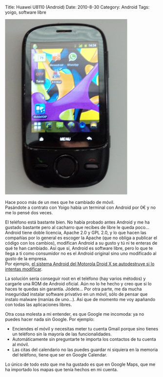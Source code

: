 Title: Huawei U8110 (Android)
Date: 2010-8-30
Category: Android
Tags: yoigo, software libre

[![](/img/Huawei_U8110_Yoigo.JPG)](https://es.wikipedia.org/wiki/Huawei_U8110)

Hace poco más de un mes que he cambiado de móvil.  
Pasándote a contrato con Yoigo había un terminal con Android por 0€ y no me lo pensé dos veces.

El teléfono está bastante bien. No había probado antes Android y me ha gustado bastante pero al cacharro que recibes de libre le queda poco...  
Android tiene doble licencia, Apache 2.0 y GPL 2.0, y lo que hacen las compañías por lo general es escoger la Apache (que no obliga a publicar el código con
los cambios), modifican Android a su gusto y tú ni te enteras de qué te han cambiado. Así que sí, Android es software libre, pero lo que te
llega a ti como consumidor no es el Android original sino uno modificado al gusto de la empresa.  
Por ejemplo, [el sistema Android del Motorola Droid X se autodestruye si lo intentas
modificar](http://www.genbeta.com/actualidad/el-sistema-android-del-motorola-droid-x-se-autodestruye-si-lo-intentas-modificar).

La solución sería conseguir root en el teléfono (hay varios métodos) y cargarle una ROM de Android oficial. Aún no lo he hecho y creo que si lo
haces te quedas sin garantía. Jódete... Por otra parte, me da mucha inseguridad instalar software privativo en un móvil, sólo de pensar que
instalo malware (manías de uno...). Así que de momento me voy apañando con todas las aplicaciones libres.

Otra cosa molesta a mi entender, es que Google me incomoda: ya no puedes hacer nada sin Google. Por ejemplo:

- Enciendes el móvil y necesitas meter tu cuenta Gmail porque sino tienes un teléfono sin la mayoría de las funcionalidades.
- Automáticamente sin preguntarte te importa los contactos de tu cuenta al móvil.
- Las citas del calendario no las puedes guardar ni siquiera en la memoria del teléfono, tiene que ser en Google Calendar.

Lo único de todo esto que me ha gustado es que en Google Maps, que me ha importado los mapas que tenía hechos en mi cuenta.
